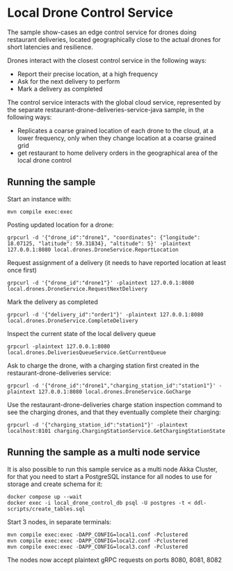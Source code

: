 # Local Drone Control Service

The sample show-cases an edge control service for drones doing restaurant deliveries,
located geographically close to the actual drones for short latencies and resilience. 

Drones interact with the closest control service in the following ways:

 * Report their precise location, at a high frequency
 * Ask for the next delivery to perform
 * Mark a delivery as completed

The control service interacts with the global cloud service, represented by the separate 
restaurant-drone-deliveries-service-java sample, in the following ways:

 * Replicates a coarse grained location of each drone to the cloud, at a lower frequency, 
   only when they change location at a coarse grained grid
 * get restaurant to home delivery orders in the geographical area of the local drone control 

## Running the sample

Start an instance with:

```shell
mvn compile exec:exec
```

Posting updated location for a drone:

```shell
grpcurl -d '{"drone_id":"drone1", "coordinates": {"longitude": 18.07125, "latitude": 59.31834}, "altitude": 5}' -plaintext 127.0.0.1:8080 local.drones.DroneService.ReportLocation
```

Request assignment of a delivery (it needs to have reported location at least once first)

```shell
grpcurl -d '{"drone_id":"drone1"}' -plaintext 127.0.0.1:8080 local.drones.DroneService.RequestNextDelivery
```

Mark the delivery as completed
```shell
grpcurl -d '{"delivery_id":"order1"}' -plaintext 127.0.0.1:8080 local.drones.DroneService.CompleteDelivery
```

Inspect the current state of the local delivery queue

```shell
grpcurl -plaintext 127.0.0.1:8080 local.drones.DeliveriesQueueService.GetCurrentQueue
```

Ask to charge the drone, with a charging station first created in the restaurant-drone-deliveries service:

```shell
grpcurl -d '{"drone_id":"drone1","charging_station_id":"station1"}' -plaintext 127.0.0.1:8080 local.drones.DroneService.GoCharge
```

Use the restaurant-drone-deliveries charge station inspection command to see the charging drones, and that they eventually
complete their charging:

```shell
grpcurl -d '{"charging_station_id":"station1"}' -plaintext localhost:8101 charging.ChargingStationService.GetChargingStationState
```

## Running the sample as a multi node service

It is also possible to run this sample service as a multi node Akka Cluster, for that you need to start a PostgreSQL
instance for all nodes to use for storage and create schema for it:

```shell
docker compose up --wait
docker exec -i local_drone_control_db psql -U postgres -t < ddl-scripts/create_tables.sql
```

Start 3 nodes, in separate terminals:

```shell
mvn compile exec:exec -DAPP_CONFIG=local1.conf -Pclustered
mvn compile exec:exec -DAPP_CONFIG=local2.conf -Pclustered
mvn compile exec:exec -DAPP_CONFIG=local3.conf -Pclustered
```

The nodes now accept plaintext gRPC requests on ports 8080, 8081, 8082 
